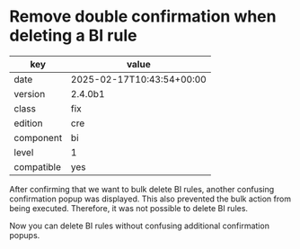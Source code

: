 [//]: # (werk v2)
# Remove double confirmation when deleting a BI rule

key        | value
---------- | ---
date       | 2025-02-17T10:43:54+00:00
version    | 2.4.0b1
class      | fix
edition    | cre
component  | bi
level      | 1
compatible | yes

After confirming that we want to bulk delete BI rules, another confusing confirmation popup was displayed.
This also prevented the bulk action from being executed. Therefore, it was not possible to delete BI rules.

Now you can delete BI rules without confusing additional confirmation popups.
